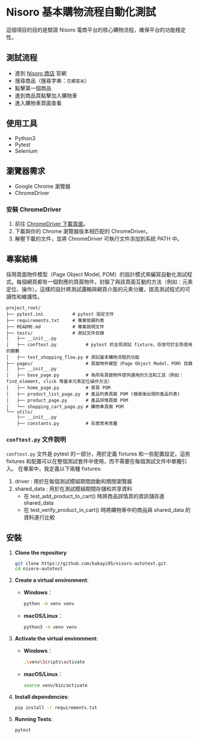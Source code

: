 # Nisoro 基本購物流程自動化測試

這個項目的目的是驗證 Nisoro 電商平台的核心購物流程，確保平台的功能穩定性。

## 測試流程

- 進到 [Nisoro 商店](https://www.nisoro.com/) 官網
- 搜尋商品（搜尋字串：`花椰菜米`）
- 點擊第一個商品
- 進到商品頁點擊加入購物車
- 進入購物車頁面查看

## 使用工具

- Python3
- Pytest
- Selenium

## 瀏覽器需求

- Google Chrome 瀏覽器
- ChromeDriver

### 安裝 ChromeDriver

1. 前往 [ChromeDriver 下載頁面](https://developer.chrome.com/docs/chromedriver?hl=zh-tw)。
2. 下載與你的 Chrome 瀏覽器版本相匹配的 ChromeDriver。
3. 解壓下載的文件，並將 ChromeDriver 可執行文件添加到系統 PATH 中。


## 專案結構

採用頁面物件模型（Page Object Model, POM）的設計模式來編寫自動化測試程式。每個網頁都有一個對應的頁面物件，封裝了與該頁面互動的方法（例如：元素定位、操作）。這樣的設計將測試邏輯與網頁介面的元素分離，提高測試程式的可讀性和維護性。

```
project_root/
├── pytest.ini           # pytest 設定文件
├── requirements.txt     # 專案依賴列表
├── README.md            # 專案說明文件
├── tests/               # 測試文件目錄
│   ├── __init__.py
│   ├── conftest.py           # pytest 的全局測試 fixture，存放可於全局使用的變數
│   ├── test_shopping_flow.py # 測試基本購物流程的功能
├── pages/                    # 頁面物件模型（Page Object Model，POM）目錄
│   ├── __init__.py
│   ├── base_page.py          # 為所有頁面物件提供通用的方法和工具（例如：find_element, click 等基本元素定位操作方法）
│   ├── home_page.py          # 首頁 POM
│   ├── product_list_page.py  # 產品列表頁面 POM (搜尋後出現的產品列表)
│   ├── product_page.py       # 產品詳情頁面 POM
│   └── shopping_cart_page.py # 購物車頁面 POM
└── utils/                   
    ├── __init__.py
    ├── constants.py          # 存放常用常量
```


### `conftest.py` 文件說明

`conftest.py` 文件是 pytest 的一部分，用於定義 fixtures 和一些配置設定。這些 fixtures 和配置可以在整個測試套件中使用，而不需要在每個測試文件中單獨引入。
在專案中，我定義以下兩種 fixtures:

1. driver : 用於在每個測試模組期間啟動和關閉瀏覽器
2. shared_data : 用於在測試模組期間存儲和共享資料
    - 在 test_add_product_to_cart() 時將商品詳情頁的資訊儲存進 shared_data
    - 在 test_verify_product_in_cart() 時將購物車中的商品與 shared_data 的資料進行比較


## 安裝

1. **Clone the repository**
    ```sh
    git clone https://github.com/kakayi95/nisoro-autotest.git
    cd nisoro-autotest
    ```
    
2. **Create a virtual environment**:
    - **Windows**：
      ```sh
      python -m venv venv
      ```
    - **macOS/Linux**：
      ```sh
      python3 -m venv venv
      ```

3. **Activate the virtual environment**:
    - **Windows**：
      ```sh
      .\venv\Scripts\activate
      ```
    - **macOS/Linux**：
      ```sh
      source venv/bin/activate
      ```

4. **Install dependencies**:
    ```sh
    pip install -r requirements.txt
    ```

5. **Running Tests**:
    ```sh
    pytest
    ```
